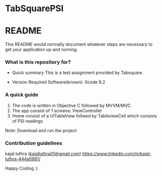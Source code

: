 # TabSquarePSI
# README #

This README would normally document whatever steps are necessary to get your application up and running.

### What is this repository for? ###

* Quick summary
This is a test assignment provided by Tabsquare.

* Version Required Software(known):
Xcode 9.2


### A quick guide ####
1. The code is written in Objective C followed by MVVM/MVC
2. The app consist of 1 screens: ViewController
3. Home consist of a UITableView follwed by TableviewCell which consists of PSI readings


Note: Download and run the project

### Contribution guidelines ###
kajal luthra (kajalluthra01@gmail.com)
https://www.linkedin.com/in/kajal-luthra-444a0881/

Happy Coding :)
